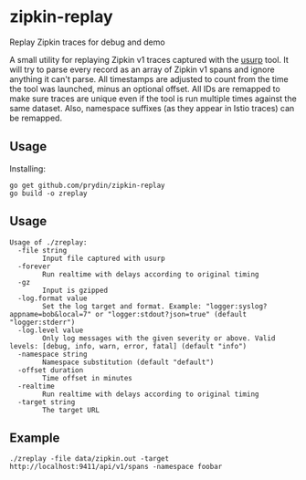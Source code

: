 # zipkin-replay
Replay Zipkin traces for debug and demo

A small utility for replaying Zipkin v1 traces captured with the [usurp](https://github.com/prydin/usurp) tool. It will try to parse every record as an array of Zipkin v1 
spans and ignore anything it can't parse. All timestamps are adjusted to count from the time the tool was launched, minus an 
optional offset. All IDs are remapped to make sure traces are unique even if the tool is run multiple times against the same 
dataset. Also, namespace suffixes (as they appear in Istio traces) can be remapped.

## Usage

Installing:
```
go get github.com/prydin/zipkin-replay
go build -o zreplay
```

## Usage
```
Usage of ./zreplay:
  -file string
    	Input file captured with usurp
  -forever
    	Run realtime with delays according to original timing
  -gz
    	Input is gzipped
  -log.format value
    	Set the log target and format. Example: "logger:syslog?appname=bob&local=7" or "logger:stdout?json=true" (default "logger:stderr")
  -log.level value
    	Only log messages with the given severity or above. Valid levels: [debug, info, warn, error, fatal] (default "info")
  -namespace string
    	Namespace substitution (default "default")
  -offset duration
    	Time offset in minutes
  -realtime
    	Run realtime with delays according to original timing
  -target string
    	The target URL
```
## Example
```
./zreplay -file data/zipkin.out -target http://localhost:9411/api/v1/spans -namespace foobar
```
